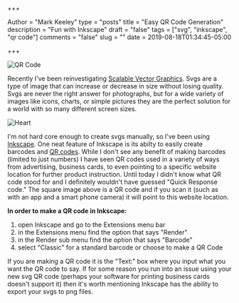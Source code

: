 +++

Author = "Mark Keeley"
type = "posts"
title = "Easy QR Code Generation"
description = "Fun with Inkscape"
draft = "false"
tags = ["svg", "inkscape", "qr code"]
comments = "false"
slug = ""
date = 2019-08-18T01:34:45-05:00

+++

![QR Code](/media/svg/qrc.svg "A QR Code for https://markkeeley.us")

Recently I've been reinvestigating [Scalable Vector Graphics](https://infogalactic.com/info/Scalable_Vector_Graphics). Svgs are a type of image that can increase or decrease in size without losing quality. Svgs are never the right answer for photographs, but for a wide variety of images like icons, charts, or simple pictures they are the perfect solution for a world with so many different screen sizes.

<!--more-->

![Heart](/media/svg/heart.svg "A heart shape made in svg")

I'm not hard core enough to create svgs manually, so I've been using [Inkscape](https://inkscape.org/). One neat feature of Inkscape is its abilty to easily create barcodes and [QR codes](https://infogalactic.com/info/QR_code). While I don't see any benefit of making barcodes (limited to just numbers) I have seen QR codes used in a variety of ways from advertising, business cards, to even pointing to a specific website location for further product instruction. Until today I didn't know what QR code stood for and I definitely wouldn't have guessed "Quick Response code." The square image above is a QR code and if you scan it (such as with an app and a smart phone camera) it will point to this website location.

**In order to make a QR code in Inkscape:**

1. open Inkscape and go to the Extensions menu bar
2. in the Extensions menu find the option that says "Render"
3. in the Render sub menu find the option that says "Barcode"
4. select "Classic" for a standard barcode or choose to make a QR Code

If you are making a QR code it is the "Text:" box where you input what you want the QR code to say. If for some reason you run into an issue using your new svg QR code (perhaps your software for printing business cards doesn't support it) then it's worth mentioning Inkscape has the ability to export your svgs to png files.


